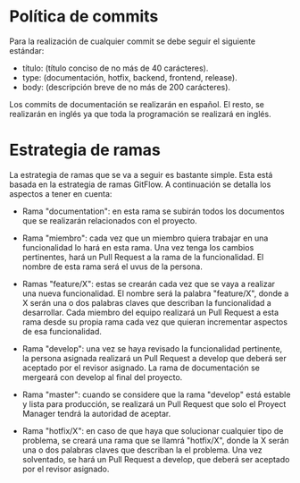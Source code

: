 # Política de commits
Para la realización de cualquier commit se debe seguir el siguiente estándar:

* título: (título conciso de no más de 40 carácteres).
* type: (documentación, hotfix, backend, frontend, release).
* body: (descripción breve de no más de 200 carácteres).

Los commits de documentación se realizarán en español. El resto, se realizarán en inglés ya que toda la programación se realizará en inglés.

# Estrategia de ramas
La estrategia de ramas que se va a seguir es bastante simple. Esta está basada en la estrategia de ramas GitFlow. A continuación se detalla los aspectos a tener en cuenta:

* Rama "documentation": en esta rama se subirán todos los documentos que se realizarán relacionados con el proyecto.

* Rama "miembro": cada vez que un miembro quiera trabajar en una funcionalidad lo hará en esta rama. Una vez tenga los cambios pertinentes, hará un Pull Request a la rama de la funcionalidad. El nombre de esta rama será el uvus de la persona.

* Ramas "feature/X": estas se crearán cada vez que se vaya a realizar una nueva funcionalidad. El nombre será la palabra "feature/X", donde a X serán una o dos palabras claves que describan la funcionalidad a desarrollar. Cada miembro del equipo realizará un Pull Request a esta rama desde su propia rama cada vez que quieran incrementar aspectos de esa funcionalidad. 

* Rama "develop": una vez se haya revisado la funcionalidad pertinente, la persona asignada realizará un Pull Request a develop que deberá ser aceptado por el revisor asignado. La rama de documentación se mergeará con develop al final del proyecto.

* Rama "master": cuando se considere que la rama "develop" está estable y lista para producción, se realizará un Pull Request que solo el Proyect Manager tendrá la autoridad de aceptar.

* Rama "hotfix/X": en caso de que haya que solucionar cualquier tipo de problema, se creará una rama que se llamrá "hotfix/X", donde la  X serán una o dos palabras claves que describan la el problema. Una vez solventado, se hará un Pull Request a develop, que deberá ser aceptado por el revisor asignado.

